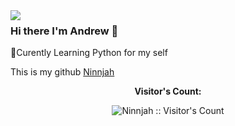 <img align='left' src="https://github-readme-stats.vercel.app/api?username=Ninnjah&show_icons=true&theme=dark">

### Hi there I'm Andrew :robot:

:seedling:Curently Learning Python for my self

This is my github [Ninnjah](https://github.com/Ninnjah)

<p align="center"><b>Visitor's Count:</b></p>
<p align="center"><img src="https://profile-counter.glitch.me/{Ninnjah}/count.svg" alt="Ninnjah :: Visitor's Count"/></p>
